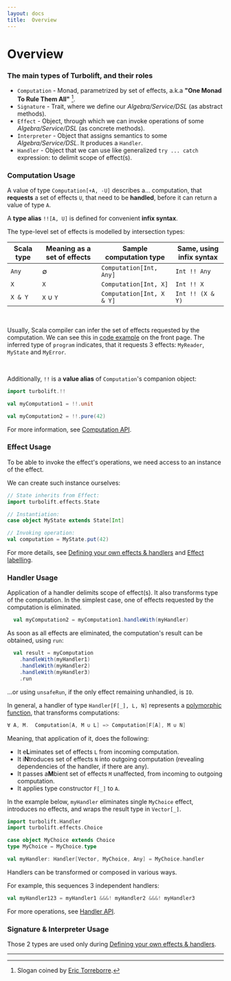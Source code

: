 ```yaml
---
layout: docs
title:  Overview
---
```


# Overview

### The main types of Turbolift, and their roles

- `Computation` - Monad, parametrized by set of effects, a.k.a **"One Monad To Rule Them All"** [^1].
- `Signature` - Trait, where we define our *Algebra/Service/DSL* (as abstract methods).
- `Effect` - Object, through which we can invoke operations of some *Algebra/Service/DSL* (as concrete methods).
- `Interpreter` - Object that assigns semantics to some *Algebra/Service/DSL*. It produces a `Handler`.
- `Handler` - Object that we can use like generalized `try ... catch` expression: to delimit scope of effect(s).

### Computation Usage

A value of type `Computation[+A, -U]` describes a... computation,
that **requests** a set of effects `U`, that need to be **handled**,
before it can return a value of type `A`.

A **type alias** `!![A, U]` is defined for convenient **infix syntax**.

The type-level set of effects is modelled by intersection types:

| Scala type | Meaning as a set of effects | Sample computation type | Same, using infix syntax |
|---|---|---|---|
| `Any`   | ∅         | `Computation[Int, Any]`    | `Int !! Any` |
| `X`     | `X`       | `Computation[Int, X]`      | `Int !! X` |
| `X & Y` | `X` ∪ `Y` | `Computation[Int, X & Y]`  | `Int !! (X & Y)` |

&nbsp;

Usually, Scala compiler can infer the set of effects requested by the computation.
We can see this in [code example](index.html#-lightweight-syntax) on the front page.
The inferred type of `program` indicates,
that it requests 3 effects: `MyReader`, `MyState` and `MyError`.

&nbsp;


Additionally, `!!` is a **value alias** of `Computation`'s companion object:

```scala mdoc
import turbolift.!!

val myComputation1 = !!.unit

val myComputation2 = !!.pure(42)
```

For more information, see [Computation API](https://javadoc.io/static/io.github.marcinzh/turbolift-core_3/@VERSION@/turbolift/Computation.html).

### Effect Usage

To be able to invoke the effect's operations, we need access to an instance of the effect.

We can create such instance ourselves:

```scala mdoc
// State inherits from Effect:
import turbolift.effects.State

// Instantiation:
case object MyState extends State[Int]

// Invoking operation:
val computation = MyState.put(42)
```

For more details, see [Defining your own effects & handlers](custom/index.html) and [Effect labelling](advanced/labelled.html).


### Handler Usage

Application of a handler delimits scope of effect(s).
It also transforms type of the computation. 
In the simplest case, one of effects requested by the computation is eliminated.

```scala
  val myComputation2 = myComputation1.handleWith(myHandler)
```

As soon as all effects are eliminated, the computation's result can be obtained, using `run`:

```scala
  val result = myComputation
    .handleWith(myHandler1)
    .handleWith(myHandler2)
    .handleWith(myHandler3)
    .run
```

...or using `unsafeRun`, if the only effect remaining unhandled, is `IO`.


In general, a handler of type `Handler[F[_], L, N]` represents a
[polymorphic function](https://docs.scala-lang.org/scala3/reference/new-types/polymorphic-function-types.html),
that transforms computations:

```scala
∀ A, M.  Computation[A, M ∪ L] => Computation[F[A], M ∪ N]
```
Meaning, that application of it, does the following:
- It e**L**iminates  set of effects `L` from incoming computation.
- It i**N**troduces  set of effects `N` into outgoing computation (revealing dependencies of the handler, if there are any).
- It passes a**M**bient set of effects `M` unaffected, from incoming to outgoing computation.
- It applies type constructor `F[_]` to `A`.


In the example below, `myHandler` eliminates single `MyChoice` effect, introduces no effects,
and wraps the result type in `Vector[_]`.

```scala mdoc:silent
import turbolift.Handler
import turbolift.effects.Choice

case object MyChoice extends Choice
type MyChoice = MyChoice.type

val myHandler: Handler[Vector, MyChoice, Any] = MyChoice.handler
```

Handlers can be transformed or composed in various ways.

For example, this sequences 3 independent handlers:

```scala
val myHandler123 = myHandler1 &&&! myHandler2 &&&! myHandler3
```

For more operations, see [Handler API](https://javadoc.io/static/io.github.marcinzh/turbolift-core_3/@VERSION@/turbolift/Handler.html).



### Signature & Interpreter Usage

Those 2 types are used only during [Defining your own effects & handlers](custom/index.html).

---

[^1]: Slogan coined by [Eric Torreborre](https://www.youtube.com/watch?v=KGJLeHhsZBo).
